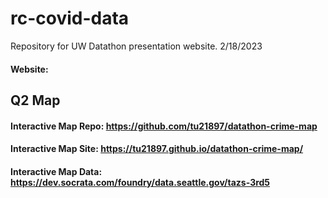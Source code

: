 # rc-covid-data
Repository for UW Datathon presentation website. 2/18/2023
#### Website: 

## Q2 Map
#### Interactive Map Repo: https://github.com/tu21897/datathon-crime-map
#### Interactive Map Site: https://tu21897.github.io/datathon-crime-map/
#### Interactive Map Data: https://dev.socrata.com/foundry/data.seattle.gov/tazs-3rd5
